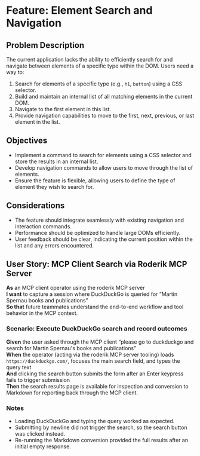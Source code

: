 # Feature: Element Search and Navigation

## Problem Description

The current application lacks the ability to efficiently search for and navigate between elements of a specific type within the DOM. Users need a way to:

1. Search for elements of a specific type (e.g., `h1`, `button`) using a CSS selector.
2. Build and maintain an internal list of all matching elements in the current DOM.
3. Navigate to the first element in this list.
4. Provide navigation capabilities to move to the first, next, previous, or last element in the list.

## Objectives

- Implement a command to search for elements using a CSS selector and store the results in an internal list.
- Develop navigation commands to allow users to move through the list of elements.
- Ensure the feature is flexible, allowing users to define the type of element they wish to search for.

## Considerations

- The feature should integrate seamlessly with existing navigation and interaction commands.
- Performance should be optimized to handle large DOMs efficiently.
- User feedback should be clear, indicating the current position within the list and any errors encountered.

## User Story: MCP Client Search via Roderik MCP Server

**As** an MCP client operator using the roderik MCP server  
**I want** to capture a session where DuckDuckGo is queried for “Martin Spernau books and publications”  
**So that** future teammates understand the end-to-end workflow and tool behavior in the MCP context.

### Scenario: Execute DuckDuckGo search and record outcomes
**Given** the user asked through the MCP client “please go to duckduckgo and search for Martin Spernau's books and publications”  
**When** the operator (acting via the roderik MCP server tooling) loads `https://duckduckgo.com/`, focuses the main search field, and types the query text  
**And** clicking the search button submits the form after an Enter keypress fails to trigger submission  
**Then** the search results page is available for inspection and conversion to Markdown for reporting back through the MCP client.

### Notes
- Loading DuckDuckGo and typing the query worked as expected.  
- Submitting by newline did not trigger the search, so the search button was clicked instead.  
- Re-running the Markdown conversion provided the full results after an initial empty response.
